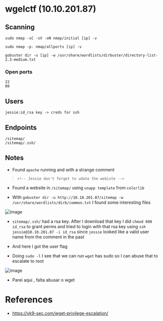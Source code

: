 # wgelctf (10.10.201.87)

## Scanning 

`sudo nmap -sC -sV -oN nmap/initial [ip] -v`

`sudo nmap -p- nmap/allports [ip] -v`

`gobuster dir -u [ip] -w /usr/share/wordlists/dirbuster/directory-list-2.3-medium.txt`


### Open ports

```
22
80
```

## Users


```
jessie:id_rsa key -> creds for ssh
```


## Endpoints
```
/sitemap/
/sitemap/.ssh/
```



## Notes

* Found `apache` running and with a strange comment 

 > `<!-- Jessie don't forget to udate the webiste -->`

* Found a website in `/sitemap/` using `unapp template` from `colorlib`

* With `gobuster dir -u http://10.10.201.87/sitemap -w /usr/share/wordlists/dirb/common.txt` I found some interesting files

![image](https://user-images.githubusercontent.com/12052283/135326362-b6958bfb-ea5f-431a-87bc-6ee9c5a4750b.png)

* `sitemap/.ssh/` had a rsa key. After I download that key I did `chmod 600 id_rsa` to grant perms and tried to login with that rsa key using `ssh jessie@10.10.201.87 -i id_rsa` since `jessie` looked like a valid user name from the comment in the past

* And here I got the user flag

* Doing `sudo -l` I see that we can run `wget` has sudo so I can abuse that to escalate to root

![image](https://user-images.githubusercontent.com/12052283/135327728-45da5907-1dea-49f0-a8c2-db5e65aece51.png)

* Parei aqui , falta abusar o wget


# References

* https://vk9-sec.com/wget-privilege-escalation/